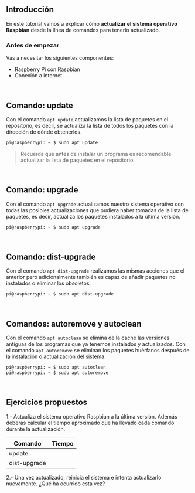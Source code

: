 ## Introducción

En este tutorial vamos a explicar cómo **actualizar el sistema operativo Raspbian** desde la línea de comandos para tenerlo actualizado.

### Antes de empezar

Vas a necesitar los siguientes componentes:

- Raspberry Pi con Raspbian
- Conexión a internet



<br />



## Comando: update

Con el comando `apt update` actualizamos la lista de paquetes en el repositorio, es decir, se actualiza la lista de todos los paquetes con la dirección de dónde obtenerlos.

```sh
pi@raspberrypi: ~ $ sudo apt update
```

> Recuerda que antes de instalar un programa es recomendable actualizar la lista de paquetes en el repositorio.



<br />



## Comando: upgrade

Con el comando `apt upgrade` actualizamos nuestro sistema operativo con todas las posibles actualizaciones que pudiera haber tomadas de la lista de paquetes, es decir, actualiza los paquetes instalados a la última versión.

```sh
pi@raspberrypi: ~ $ sudo apt upgrade
```



<br />



## Comando: dist-upgrade

Con el comando `apt dist-upgrade` realizamos las mismas acciones que el anterior pero adicionalmente también es capaz de añadir paquetes no instalados o eliminar los obsoletos.

```sh
pi@raspberrypi: ~ $ sudo apt dist-upgrade
```



<br />



## Comandos: autoremove y autoclean

Con el comando `apt autoclean` se elimina de la cache las versiones antiguas de los programas que ya tenemos instalados y actualizados. Con el comando `apt autoremove` se eliminan los paquetes huérfanos después de la instalación o actualización del sistema.

```sh
pi@raspberrypi: ~ $ sudo apt autoclean
pi@raspberrypi: ~ $ sudo apt autoremove
```



<br />



## Ejercicios propuestos

1.- Actualiza el sistema operativo Raspbian a la última versión. Además deberás calcular el tiempo aproximado que ha llevado cada comando durante la actualización.

| Comando      | Tiempo |
| ------------ | ------ |
| update       |        |
| dist-upgrade |        |


2.- Una vez actualizado, reinicia el sistema e intenta actualizarlo nuevamente. ¿Qué ha ocurrido esta vez?
